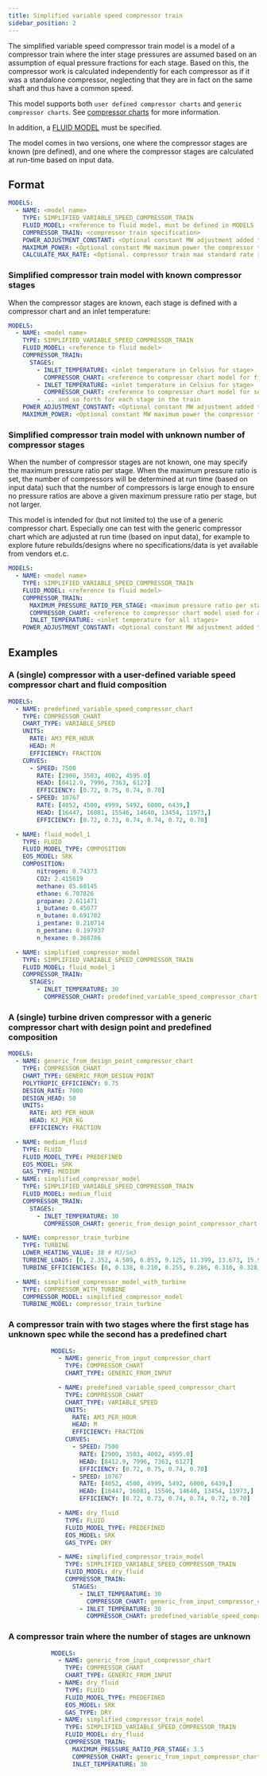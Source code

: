 ```yaml
---
title: Simplified variable speed compressor train
sidebar_position: 2
---
```


The simplified variable speed compressor train model is a model of a compressor train where the inter stage pressures
are assumed based on an assumption of equal pressure fractions for each stage. Based on this, the compressor work is
calculated independently for each compressor as if it was a standalone compressor, neglecting that they are in fact on
the same shaft and thus have a common speed.

This model supports both `user defined compressor charts` and
`generic compressor charts`. See [compressor charts](../compressor_charts/index.md) for more information. 

In addition, a [FLUID MODEL](../../fluid_model) must be specified.

The model comes in two versions, one where the compressor stages are known (pre defined), and one where the compressor
stages are calculated at run-time based on input data.

## Format

~~~~~~~~yaml
MODELS:
  - NAME: <model name>
    TYPE: SIMPLIFIED_VARIABLE_SPEED_COMPRESSOR_TRAIN
    FLUID_MODEL: <reference to fluid model, must be defined in MODELS
    COMPRESSOR_TRAIN: <compressor train specification>
    POWER_ADJUSTMENT_CONSTANT: <Optional constant MW adjustment added to the model>
    MAXIMUM_POWER: <Optional constant MW maximum power the compressor train can require>
    CALCULATE_MAX_RATE: <Optional. compressor train max standard rate [Sm3/day] in result if set to true. Default false. Use with caution. This will increase runtime significantly. >
~~~~~~~~

### Simplified compressor train model with known compressor stages
When the compressor stages are known, each stage is defined with a compressor chart and an inlet temperature:

~~~~~~~~yaml
MODELS:
  - NAME: <model name>
    TYPE: SIMPLIFIED_VARIABLE_SPEED_COMPRESSOR_TRAIN
    FLUID_MODEL: <reference to fluid model>
    COMPRESSOR_TRAIN:
      STAGES:
        - INLET_TEMPERATURE: <inlet temperature in Celsius for stage>
          COMPRESSOR_CHART: <reference to compressor chart model for first stage, must be defined in MODELS or FACILITY_INPUTS>
        - INLET_TEMPERATURE: <inlet temperature in Celsius for stage>
          COMPRESSOR_CHART: <reference to compressor chart model for second stage, must be defined in MODELS or FACILITY_INPUTS>
        - ... and so forth for each stage in the train
    POWER_ADJUSTMENT_CONSTANT: <Optional constant MW adjustment added to the model>
    MAXIMUM_POWER: <Optional constant MW maximum power the compressor train can require>
~~~~~~~~

### Simplified compressor train model with unknown number of compressor stages
When the number of compressor stages are not known, one may specify the maximum pressure ratio per stage.
When the maximum pressure ratio is set, the number of compressors will be determined at run time (based on input data)
such that the number of compressors is large enough to ensure no pressure ratios are above a given maximum pressure
ratio per stage, but not larger.

This model is intended for (but not limited to) the use of a generic compressor chart. Especially one can test with the
generic compressor chart which are adjusted at run time (based on input data), for example to explore future
rebuilds/designs where no specifications/data is yet available from vendors et.c.

~~~~~~~~yaml
MODELS:
  - NAME: <model name>
    TYPE: SIMPLIFIED_VARIABLE_SPEED_COMPRESSOR_TRAIN
    FLUID_MODEL: <reference to fluid model>
    COMPRESSOR_TRAIN:
      MAXIMUM_PRESSURE_RATIO_PER_STAGE: <maximum pressure ratio per stage>
      COMPRESSOR_CHART: <reference to compressor chart model used for all stages, must be defined in [MODELS] or [FACILITY_INPUTS]>
      INLET_TEMPERATURE: <inlet temperature for all stages>
    POWER_ADJUSTMENT_CONSTANT: <Optional constant MW adjustment added to the model>
~~~~~~~~

## Examples

### A (single) compressor with a user-defined variable speed compressor chart and fluid composition
~~~~~~~~yaml
MODELS:
  - NAME: predefined_variable_speed_compressor_chart
    TYPE: COMPRESSOR_CHART
    CHART_TYPE: VARIABLE_SPEED
    UNITS:
      RATE: AM3_PER_HOUR
      HEAD: M
      EFFICIENCY: FRACTION
    CURVES:
      - SPEED: 7500
        RATE: [2900, 3503, 4002, 4595.0]
        HEAD: [8412.9, 7996, 7363, 6127]
        EFFICIENCY: [0.72, 0.75, 0.74, 0.70]
      - SPEED: 10767
        RATE: [4052, 4500, 4999, 5492, 6000, 6439,]
        HEAD: [16447, 16081, 15546, 14640, 13454, 11973,]
        EFFICIENCY: [0.72, 0.73, 0.74, 0.74, 0.72, 0.70]

  - NAME: fluid_model_1
    TYPE: FLUID
    FLUID_MODEL_TYPE: COMPOSITION
    EOS_MODEL: SRK
    COMPOSITION:
        nitrogen: 0.74373
        CO2: 2.415619
        methane: 85.60145
        ethane: 6.707826
        propane: 2.611471
        i_butane: 0.45077
        n_butane: 0.691702
        i_pentane: 0.210714
        n_pentane: 0.197937
        n_hexane: 0.368786

  - NAME: simplified_compressor_model
    TYPE: SIMPLIFIED_VARIABLE_SPEED_COMPRESSOR_TRAIN
    FLUID_MODEL: fluid_model_1
    COMPRESSOR_TRAIN:
      STAGES:
        - INLET_TEMPERATURE: 30
          COMPRESSOR_CHART: predefined_variable_speed_compressor_chart
~~~~~~~~

### A (single) turbine driven compressor with a generic compressor chart with design point and predefined composition

~~~~~~~~yaml
MODELS:
  - NAME: generic_from_design_point_compressor_chart
    TYPE: COMPRESSOR_CHART
    CHART_TYPE: GENERIC_FROM_DESIGN_POINT
    POLYTROPIC_EFFICIENCY: 0.75
    DESIGN_RATE: 7000
    DESIGN_HEAD: 50
    UNITS:
      RATE: AM3_PER_HOUR
      HEAD: KJ_PER_KG
      EFFICIENCY: FRACTION

  - NAME: medium_fluid
    TYPE: FLUID
    FLUID_MODEL_TYPE: PREDEFINED
    EOS_MODEL: SRK
    GAS_TYPE: MEDIUM
  - NAME: simplified_compressor_model
    TYPE: SIMPLIFIED_VARIABLE_SPEED_COMPRESSOR_TRAIN
    FLUID_MODEL: medium_fluid
    COMPRESSOR_TRAIN:
      STAGES:
        - INLET_TEMPERATURE: 30
          COMPRESSOR_CHART: generic_from_design_point_compressor_chart

  - NAME: compressor_train_turbine
    TYPE: TURBINE
    LOWER_HEATING_VALUE: 38 # MJ/Sm3
    TURBINE_LOADS: [0, 2.352, 4.589, 6.853, 9.125, 11.399, 13.673, 15.947, 18.223, 20.496, 22.767] # MW
    TURBINE_EFFICIENCIES: [0, 0.138, 0.210, 0.255, 0.286, 0.310, 0.328, 0.342, 0.353, 0.360, 0.362]  # fractions between 0 and 1

  - NAME: simplified_compressor_model_with_turbine
    TYPE: COMPRESSOR_WITH_TURBINE
    COMPRESSOR_MODEL: simplified_compressor_model
    TURBINE_MODEL: compressor_train_turbine
~~~~~~~~

### A compressor train with two stages where the first stage has unknown spec while the second has a predefined chart

~~~~~~~~yaml
            MODELS:
              - NAME: generic_from_input_compressor_chart
                TYPE: COMPRESSOR_CHART
                CHART_TYPE: GENERIC_FROM_INPUT

              - NAME: predefined_variable_speed_compressor_chart
                TYPE: COMPRESSOR_CHART
                CHART_TYPE: VARIABLE_SPEED
                UNITS:
                  RATE: AM3_PER_HOUR
                  HEAD: M
                  EFFICIENCY: FRACTION
                CURVES:
                  - SPEED: 7500
                    RATE: [2900, 3503, 4002, 4595.0]
                    HEAD: [8412.9, 7996, 7363, 6127]
                    EFFICIENCY: [0.72, 0.75, 0.74, 0.70]
                  - SPEED: 10767
                    RATE: [4052, 4500, 4999, 5492, 6000, 6439,]
                    HEAD: [16447, 16081, 15546, 14640, 13454, 11973,]
                    EFFICIENCY: [0.72, 0.73, 0.74, 0.74, 0.72, 0.70]

              - NAME: dry_fluid
                TYPE: FLUID
                FLUID_MODEL_TYPE: PREDEFINED
                EOS_MODEL: SRK
                GAS_TYPE: DRY

              - NAME: simplified_compressor_train_model
                TYPE: SIMPLIFIED_VARIABLE_SPEED_COMPRESSOR_TRAIN
                FLUID_MODEL: dry_fluid
                COMPRESSOR_TRAIN:
                  STAGES:
                    - INLET_TEMPERATURE: 30
                      COMPRESSOR_CHART: generic_from_input_compressor_chart
                    - INLET_TEMPERATURE: 30
                      COMPRESSOR_CHART: predefined_variable_speed_compressor_chart
~~~~~~~~

### A compressor train where the number of stages are unknown

~~~~~~~~yaml
            MODELS:
              - NAME: generic_from_input_compressor_chart
                TYPE: COMPRESSOR_CHART
                CHART_TYPE: GENERIC_FROM_INPUT
              - NAME: dry_fluid
                TYPE: FLUID
                FLUID_MODEL_TYPE: PREDEFINED
                EOS_MODEL: SRK
                GAS_TYPE: DRY
              - NAME: simplified_compressor_train_model
                TYPE: SIMPLIFIED_VARIABLE_SPEED_COMPRESSOR_TRAIN
                FLUID_MODEL: dry_fluid
                COMPRESSOR_TRAIN:
                  MAXIMUM_PRESSURE_RATIO_PER_STAGE: 3.5
                  COMPRESSOR_CHART: generic_from_input_compressor_chart
                  INLET_TEMPERATURE: 30
~~~~~~~~
